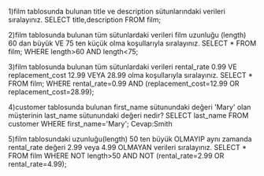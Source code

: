1)film tablosunda bulunan title ve description sütunlarındaki verileri sıralayınız.
          SELECT title,description FROM film;
          
2)film tablosunda bulunan tüm sütunlardaki verileri film uzunluğu (length) 60 dan büyük VE 75 ten küçük olma koşullarıyla sıralayınız.
          SELECT * FROM film;
          WHERE length>60 AND length<75;
          
3)film tablosunda bulunan tüm sütunlardaki verileri rental_rate 0.99 VE replacement_cost 12.99 VEYA 28.99 olma koşullarıyla sıralayınız.
          SELECT * FROM film;
          WHERE rental_rate=0.99 AND (replacement_cost=12.99 OR replacement_cost=28.99);

4)customer tablosunda bulunan first_name sütunundaki değeri 'Mary' olan müşterinin last_name sütunundaki değeri nedir?
          SELECT last_name FROM customer
          WHERE first_name='Mary';
                                            Cevap:Smith

5)film tablosundaki uzunluğu(length) 50 ten büyük OLMAYIP aynı zamanda rental_rate değeri 2.99 veya 4.99 OLMAYAN verileri sıralayınız.
          SELECT * FROM film
          WHERE NOT length>50 AND NOT (rental_rate=2.99 OR rental_rate=4.99);
